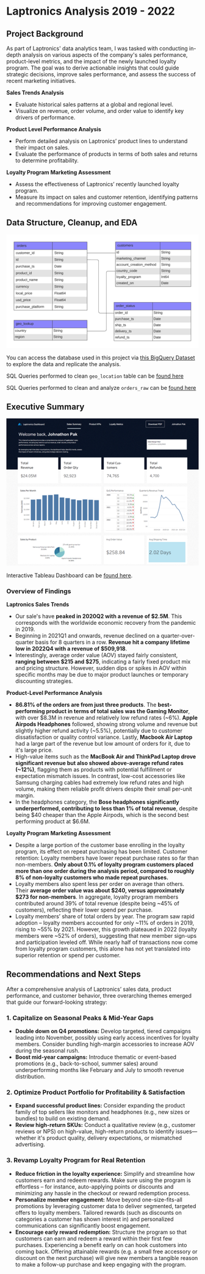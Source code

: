 # Laptronics Analysis 2019 - 2022


## Project Background
As part of Laptronics' data analytics team, I was tasked with conducting in-depth analysis on various aspects of the company's sales performance, product-level metrics, and the impact of the newly launched loyalty program. The goal was to derive actionable insights that could guide strategic decisions, improve sales performance, and assess the success of recent marketing initiatives.

**Sales Trends Analysis**
- Evaluate historical sales patterns at a global and regional level.
- Visualize on revenue, order volume, and order value to identify key drivers of performance.

**Product Level Performance Analysis**
- Perform detailed analysis on Laptronics’ product lines to understand their impact on sales.
- Evaluate the performance of products in terms of both sales and returns to determine profitability.

**Loyalty Program Marketing Assessment**
- Assess the effectiveness of Laptronics’ recently launched loyalty program.
- Measure its impact on sales and customer retention, identifying patterns and recommendations for improving customer engagement.

## Data Structure, Cleanup, and EDA
![Database Diagram](https://github.com/johnathonpak/Laptronics-Analysis/blob/main/data/Laptronics%20Database%20Diagram.png)

You can access the database used in this project via [this BigQuery Dataset](https://console.cloud.google.com/bigquery?ws=!1m4!1m3!3m2!1sdata-analysis-projects-456521!2slaptronics_data) to explore the data and replicate the analysis.


SQL Queries performed to clean `geo_location` table can be [found here](code/geo_location_cleanup.sql)

SQL Queries performed to clean and analyze `orders_raw` can be [found here](code/orders_cleanup.sql)

## Executive Summary
![Dashboard](data/Summary.PNG)

Interactive Tableau Dashboard can be [found here](https://public.tableau.com/views/LaptronicsAnalysis/Dashboard1?:language=en-US&:sid=&:redirect=auth&:display_count=n&:origin=viz_share_link).
### Overview of Findings

**Laptronics Sales Trends**

- Our sale's have **peaked in 2020Q2 with a revenue of $2.5M**. This corresponds with the worldwide economic recovery from the pandemic in 2019.
- Beginning in 2021Q1 and onwards, revenue declined on a quarter-over-quarter basis for 8 quarters in a row. **Revenue hit a company lifetime low in 2022Q4 with a revenue of $509,918**.
- Interestingly, average order value (AOV) stayed fairly consistent, **ranging between $215 and $275**, indicating a fairly fixed product mix and pricing structure. However, sudden dips or spikes in AOV within specific months may be due to major product launches or temporary discounting strategies.

**Product-Level Performance Analysis**

- **86.81% of the orders are from just three products**. The **best-performing product in terms of total sales was the Gaming Monitor**, with over $8.3M in revenue and relatively low refund rates (~6%). **Apple Airpods Headphones** followed, showing strong volume and revenue but slightly higher refund activity (~5.5%), potentially due to customer dissatisfaction or quality control variance. Lastly, **Macbook Air Laptop** had a large part of the revenue but low amount of orders for it, due to it's large price. 
- High-value items such as the **MacBook Air and ThinkPad Laptop drove significant revenue but also showed above-average refund rates (~12%)**, flagging them as products with potential fulfillment or expectation mismatch issues. In contrast, low-cost accessories like Samsung charging cables had extremely low refund rates and high volume, making them reliable profit drivers despite their small per-unit margin.
- In the headphones category, the **Bose headphones significantly underperformed, contributing to less than 1% of total revenue**, despite being $40 cheaper than the Apple Airpods, which is the second best performing product at $6.6M.


**Loyalty Program Marketing Assessment**

- Despite a large portion of the customer base enrolling in the loyalty program, its effect on repeat purchasing has been limited. Customer retention: Loyalty members have lower repeat purchase rates so far than non-members. **Only about 0.1% of loyalty program customers placed more than one order during the analysis period, compared to roughly 8% of non-loyalty customers who made repeat purchases.**
- Loyalty members also spent less per order on average than others. Their **average order value was about $240, versus approximately $273 for non-members**. In aggregate, loyalty program members contributed around 39% of total revenue (despite being ~45% of customers), reflecting their lower spend per purchase.
- Loyalty members’ share of total orders by year. The program saw rapid adoption – loyalty members accounted for only ~11% of orders in 2019, rising to ~55% by 2021. However, this growth plateaued in 2022 (loyalty members were ~52% of orders), suggesting that new member sign-ups and participation leveled off. While nearly half of transactions now come from loyalty program customers, this alone has not yet translated into superior retention or spend per customer.

## Recommendations and Next Steps
After a comprehensive analysis of Laptronics’ sales data, product performance, and customer behavior, three overarching themes emerged that guide our forward-looking strategy:

### 1. Capitalize on Seasonal Peaks & Mid-Year Gaps
- **Double down on Q4 promotions:** Develop targeted, tiered campaigns leading into November, possibly using early access incentives for loyalty members. Consider bundling high-margin accessories to increase AOV during the seasonal rush.
- **Boost mid-year campaigns:** Introduce thematic or event-based promotions (e.g., back-to-school, summer sales) around underperforming months like February and July to smooth revenue distribution.

### 2. Optimize Product Portfolio for Profitability & Satisfaction
- **Expand successful product lines:** Consider expanding the product family of top sellers like monitors and headphones (e.g., new sizes or bundles) to build on existing demand.
- **Review high-return SKUs:** Conduct a qualitative review (e.g., customer reviews or NPS) on high-value, high-return products to identify issues—whether it's product quality, delivery expectations, or mismatched advertising.

### 3. Revamp Loyalty Program for Real Retention
- **Reduce friction in the loyalty experience:** Simplify and streamline how customers earn and redeem rewards. Make sure using the program is effortless – for instance, auto-applying points or discounts and minimizing any hassle in the checkout or reward redemption process.
- **Personalize member engagement:** Move beyond one-size-fits-all promotions by leveraging customer data to deliver segmented, targeted offers to loyalty members. Tailored rewards (such as discounts on categories a customer has shown interest in) and personalized communications can significantly boost engagement.
- **Encourage early reward redemption:** Structure the program so that customers can earn and redeem a reward within their first few purchases. Experiencing a benefit early on can hook customers into coming back. Offering attainable rewards (e.g. a small free accessory or discount on the next purchase) will give new members a tangible reason to make a follow-up purchase and keep engaging with the program.
